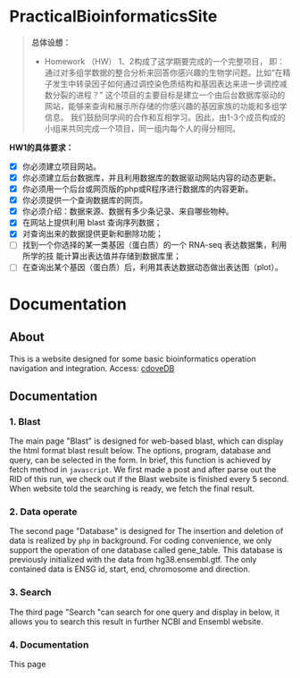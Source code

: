 # PracticalBioinformaticsSite

> **总体设想：**
> 
> - Homework （HW） 1、2构成了这学期要完成的一个完整项目， 即：通过对多组学数据的整合分析来回答你感兴趣的生物学问题。比如“在精子发生中转录因子如何通过调控染色质结构和基因表达来进一步调控减数分裂的进程？”
这个项目的主要目标是建立一个由后台数据库驱动的网站，能够来查询和展示所存储的你感兴趣的基因家族的功能和多组学信息。
我们鼓励同学间的合作和互相学习。因此，由1-3个成员构成的小组来共同完成一个项目，同一组内每个人的得分相同。

**HW1的具体要求：**

- [x] 你必须建立项目网站。
- [x] 你必须建立后台数据库，并且利用数据库的数据驱动网站内容的动态更新。
- [x] 你必须用一个后台或网页版的php或R程序进行数据库的内容更新。
- [x] 你必须提供一个查询数据库的网页。
- [x] 你必须介绍：数据来源、数据有多少条记录、来自哪些物种。
- [x] 在网站上提供利用 blast 查询序列数据；
- [x] 对查询出来的数据提供更新和删除功能；
- [ ] 找到一个你选择的某一类基因（蛋白质）的一个 RNA-seq 表达数据集，利用所学的技 能计算出表达值并存储到数据库里；
- [ ] 在查询出某个基因（蛋白质）后，利用其表达数据动态做出表达图（plot）。

# Documentation
## About
This is a website designed for some basic bioinformatics operation navigation and integration. Access: [cdoveDB](http://123.57.174.100/students/202228011215031/cdoveDB/index.html)
## Documentation
### 1. Blast
The main page "Blast" is designed for web-based blast, which can display the html format blast result below. The options, program, database and query, can be selected in the form. In brief, this function is achieved by fetch method in `javascript`. We first made a post and after parse out the RID of this run, we check out if the Blast website is finished every 5 second. When website told the searching is ready, we fetch the final result.
### 2. Data operate
The second page "Database" is designed for The insertion and deletion of data is realized by `php` in background. For coding convenience, we only support the operation of one database called gene_table. This database is previously initialized with the data from hg38.ensembl.gtf. The only contained data is ENSG id, start, end, chromosome and direction.
### 3. Search
The third page "Search "can search for one query and display in below, it allows you to search this result in further NCBI and Ensembl website.
### 4. Documentation
This page
